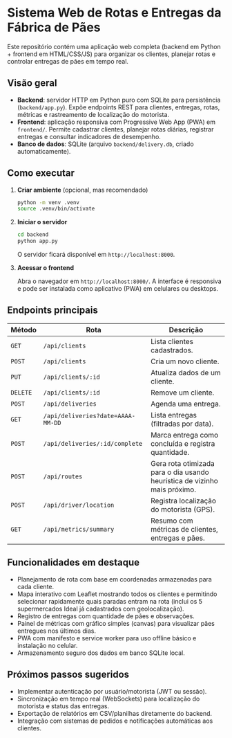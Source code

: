 # Sistema Web de Rotas e Entregas da Fábrica de Pães

Este repositório contém uma aplicação web completa (backend em Python + frontend em HTML/CSS/JS) para organizar os clientes, planejar rotas e controlar entregas de pães em tempo real.

## Visão geral

- **Backend**: servidor HTTP em Python puro com SQLite para persistência (`backend/app.py`). Expõe endpoints REST para clientes, entregas, rotas, métricas e rastreamento de localização do motorista.
- **Frontend**: aplicação responsiva com Progressive Web App (PWA) em `frontend/`. Permite cadastrar clientes, planejar rotas diárias, registrar entregas e consultar indicadores de desempenho.
- **Banco de dados**: SQLite (arquivo `backend/delivery.db`, criado automaticamente).

## Como executar

1. **Criar ambiente** (opcional, mas recomendado)

   ```bash
   python -m venv .venv
   source .venv/bin/activate
   ```

2. **Iniciar o servidor**

   ```bash
   cd backend
   python app.py
   ```

   O servidor ficará disponível em `http://localhost:8000`.

3. **Acessar o frontend**

   Abra o navegador em `http://localhost:8000/`. A interface é responsiva e pode ser instalada como aplicativo (PWA) em celulares ou desktops.

## Endpoints principais

| Método | Rota | Descrição |
| ------ | ---- | --------- |
| `GET` | `/api/clients` | Lista clientes cadastrados. |
| `POST` | `/api/clients` | Cria um novo cliente. |
| `PUT` | `/api/clients/:id` | Atualiza dados de um cliente. |
| `DELETE` | `/api/clients/:id` | Remove um cliente. |
| `POST` | `/api/deliveries` | Agenda uma entrega. |
| `GET` | `/api/deliveries?date=AAAA-MM-DD` | Lista entregas (filtradas por data). |
| `POST` | `/api/deliveries/:id/complete` | Marca entrega como concluída e registra quantidade. |
| `POST` | `/api/routes` | Gera rota otimizada para o dia usando heurística de vizinho mais próximo. |
| `POST` | `/api/driver/location` | Registra localização do motorista (GPS). |
| `GET` | `/api/metrics/summary` | Resumo com métricas de clientes, entregas e pães. |

## Funcionalidades em destaque

- Planejamento de rota com base em coordenadas armazenadas para cada cliente.
- Mapa interativo com Leaflet mostrando todos os clientes e permitindo selecionar rapidamente quais paradas entram na rota (inclui os 5 supermercados Ideal já cadastrados com geolocalização).
- Registro de entregas com quantidade de pães e observações.
- Painel de métricas com gráfico simples (canvas) para visualizar pães entregues nos últimos dias.
- PWA com manifesto e service worker para uso offline básico e instalação no celular.
- Armazenamento seguro dos dados em banco SQLite local.

## Próximos passos sugeridos

- Implementar autenticação por usuário/motorista (JWT ou sessão).
- Sincronização em tempo real (WebSockets) para localização do motorista e status das entregas.
- Exportação de relatórios em CSV/planilhas diretamente do backend.
- Integração com sistemas de pedidos e notificações automáticas aos clientes.
